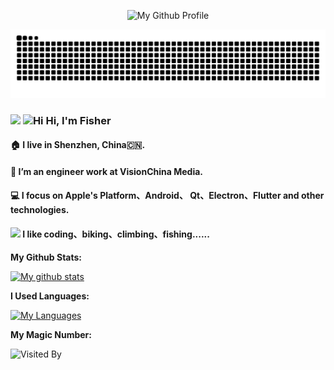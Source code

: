 <p align="center">
  <img src="https://p.ipic.vip/dsbb0u.gif" alt="My Github Profile" style="width: 500px; height: auto;"/>
</p>

<picture>
  <source media="(prefers-color-scheme: dark)" srcset="https://raw.githubusercontent.com/fisher158163/fisher158163/output/github-contribution-grid-snake-dark.svg">
  <source media="(prefers-color-scheme: light)" srcset="https://raw.githubusercontent.com/fisher158163/fisher158163/output/github-contribution-grid-snake.svg">
  <img alt="github contribution grid snake animation" src="https://raw.githubusercontent.com/fisher158163/fisher158163/output/github-contribution-grid-snake.svg">
</picture>

<!--<h3>
 <img src="assets/hello.gif" width="64"/>
  Hi, I'm Fisher
</h3>-->

<!--<h3>
 <img src="assets/drag.gif" width="64"/>
  Hi, I'm Fisher
</h3>-->

<h3>
  <img src="https://p.ipic.vip/new41u.gif" style="width: 60px; height: auto;"/>
  <img src='https://p.ipic.vip/i69iy8.gif' alt='Hi' width="24"/>
  Hi, I'm Fisher
</h3>

<!--<h3>
 <img src="https://github.com/fisher158163/fisher158163/blob/main/assets/hello.gif" width="64"/>
  Hi, I'm Fisher
</h3>-->

<!--<h5> 🌍 I live in Shenzhen, China. </h5>-->
<h4> 🏠 I live in Shenzhen, China🇨🇳. </h4>
<h4> 🏢 I’m an engineer work at VisionChina Media. </h4>
<h4> 💻 I focus on Apple's Platform、Android、 Qt、Electron、Flutter and other technologies. </h4>
<h4> <img src="https://p.ipic.vip/qj71ot.gif" style="width: 18px; height: auto;"/> I like coding、biking、climbing、fishing...... </h4>


**My Github Stats:**

[![My github stats](https://github-readme-stats.vercel.app/api?username=fisher158163&count_private=true&show_icons=true&theme=buefy&hide=contribs,prs,issues)](https://github.com/fisher158163) 

**I Used Languages:**

[![My Languages](https://github-readme-stats.vercel.app/api/top-langs/?username=fisher158163&layout=compact&langs_count=8&theme=buefy)](https://github.com/fisher158163)

**My Magic Number:**

![Visited By](https://count.getloli.com/get/@fisher158163?theme=gelbooru)